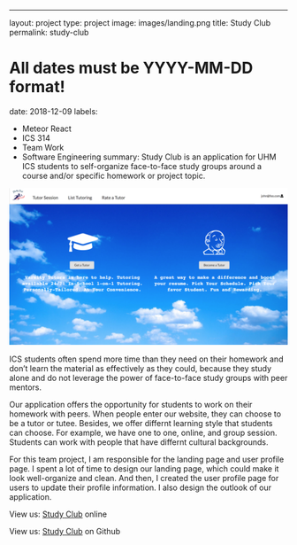 ---
layout: project
type: project
image: images/landing.png
title: Study Club
permalink: study-club
# All dates must be YYYY-MM-DD format!
date: 2018-12-09
labels:
  - Meteor React
  - ICS 314
  - Team Work
  - Software Engineering
summary: Study Club is an application for UHM ICS students to self-organize face-to-face study groups around a course and/or specific homework or project topic.

<div class="ui small rounded images">
  <img class="ui image" src="../images/landing.png">
</div>

ICS students often spend more time than they need on their homework and don’t learn the material as effectively as they could, because they study alone and do not leverage the power of face-to-face study groups with peer mentors.

Our application offers the opportunity for students to work on their homework with peers. When people enter our website, they can choose to be a tutor or tutee. Besides, we offer differnt learning style that students can choose. For example, we have one to one, online, and group session. Students can work with people that have differnt cultural backgrounds. 

For this team project, I am responsible for the landing page and user profile page. I spent a lot of time to design our landing page, which could make it look well-organize and clean. And then, I created the user profile page for users to update their profile information. I also design the outlook of our application. 



View us: [Study Club](http://studyclub2.meteorapp.com/#/) online

View us: [Study Club](https://studyclub2018.github.io/) on Github





